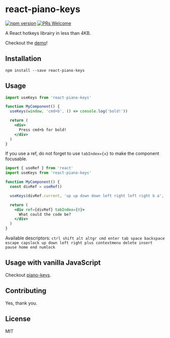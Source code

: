 # react-piano-keys

[![npm version](https://badge.fury.io/js/react-piano-keys.svg)](https://badge.fury.io/js/react-piano-keys)
[![PRs Welcome](https://img.shields.io/badge/PRs-welcome-brightgreen.svg)](#contributing)

A React hotkeys librairy in less than 4KB.

Checkout the [demo](https://dherault.github.io/piano-keys/)!

## Installation

```
npm install --save react-piano-keys
```

## Usage

```jsx
import useKeys from 'react-piano-keys'

function MyComponent() {
  useKeys(window, 'cmd+b', () => console.log('bold!'))

  return (
    <div>
      Press cmd+b for bold!
    </div>
  )
}
```

If you use a ref, do not forget to use `tabIndex={x}` to make the component focusable.

```jsx
import { useRef } from 'react'
import useKeys from 'react-piano-keys'

function MyComponent() {
  const divRef = useRef()

  useKeys(divRef.current, 'up up down down left right left right b a', () => console.log('konami code!'))

  return (
    <div ref={divRef} tabIndex={0}>
      What could the code be?
    </div>
  )
}
```

Available descriptors:
`ctrl shift alt altgr cmd enter tab space backspace escape capslock up down left right plus contextmenu delete insert pause home end numlock`

## Usage with vanilla JavaScript

Checkout [piano-keys](https://www.npmjs.com/package/piano-keys).

## Contributing

Yes, thank you.

## License

MIT
